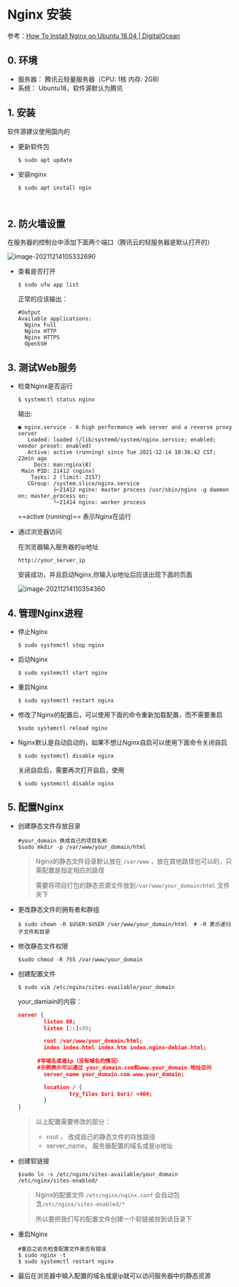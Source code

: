 # Nginx 安装

参考：[How To Install Nginx on Ubuntu 18.04 | DigitalOcean](https://www.digitalocean.com/community/tutorials/how-to-install-nginx-on-ubuntu-18-04)



## 0. 环境

- 服务器： 腾讯云轻量服务器（CPU: 1核 内存: 2GB)
- 系统： Ubuntu18，软件源默认为腾讯



## 1. 安装

软件源建议使用国内的

- 更新软件包

  ```shell
  $ sudo apt update
  ```



- 安装nginx

  ```shell
  $ sudo apt install ngin



## 2. 防火墙设置

在服务器的控制台中添加下面两个端口（腾讯云的轻服务器是默认打开的）

![image-20211214105332690](https://kinvy-images.oss-cn-beijing.aliyuncs.com/Images/image-20211214105332690.png)



- 查看是否打开

  ```shell
  $ sudo ufw app list
  ```

  正常的应该输出：

  ```shell
  #Output
  Available applications:
    Nginx Full
    Nginx HTTP
    Nginx HTTPS
    OpenSSH
  ```



## 3. 测试Web服务

- 检查Nginx是否运行

  ```shell
  $ systemctl status nginx
  ```

  输出:

  ```shell
  ● nginx.service - A high performance web server and a reverse proxy server
     Loaded: loaded (/lib/systemd/system/nginx.service; enabled; vendor preset: enabled)
     Active: active (running) since Tue 2021-12-14 10:36:42 CST; 22min ago
       Docs: man:nginx(8)
   Main PID: 21412 (nginx)
      Tasks: 2 (limit: 2157)
     CGroup: /system.slice/nginx.service
             ├─21412 nginx: master process /usr/sbin/nginx -g daemon on; master_process on;
             └─21414 nginx: worker process
  ```

  ==active (running)== 表示Nginx在运行



* 通过浏览器访问

  在浏览器输入服务器的ip地址

  ```shell
  http://your_server_ip
  ```

  安装成功，并且启动Nginx,你输入ip地址后应该出现下面的页面

  ![image-20211214110354360](https://kinvy-images.oss-cn-beijing.aliyuncs.com/Images/image-20211214110354360.png)

## 4. 管理Nginx进程

- 停止Nginx

  ```shell
  $ sudo systemctl stop nginx
  ```



- 启动Nginx

  ```shell
  $ sudo systemctl start nginx
  ```



- 重启Nginx

  ```shell
  $ sudo systemctl restart nginx
  ```



- 修改了Nginx的配置后，可以使用下面的命令重新加载配置，而不需要重启

  ```shell
  $sudo systemctl reload nginx
  ```



- Nginx默认是自动启动的，如果不想让Nginx自启可以使用下面命令关闭自启

  ```shell
  $ sudo systemctl disable nginx
  ```

  关闭自启后，需要再次打开自启，使用

  ```shell
  $ sudo systemctl disable nginx
  ```

  

## 5. 配置Nginx

- 创建静态文件存放目录

  ```shell
  #your_domain 换成自己的项目名称
  $sudo mkdir -p /var/www/your_domain/html
  ```

  > Nginx的静态文件目录默认放在 `/var/www` ，放在其他路径也可以的，只需配置是指定相应的路径
  >
  > 需要将项目打包的静态资源文件放到`/var/www/your_domain/html` 文件夹下



- 更改静态文件的拥有者和群组

  ```shell
  $ sudo chown -R $USER:$USER /var/www/your_domain/html  # -R 表示递归子文件和目录
  ```



- 修改静态文件权限

  ```shell
  $sudo chmod -R 755 /var/www/your_domain
  ```



- 创建配置文件

  ```shell
  $ sudo vim /etc/nginx/sites-available/your_domain  
  ```

  your_damiain的内容：

  ```json
  server {
          listen 80;
          listen [::]:80;
  
          root /var/www/your_domain/html;
          index index.html index.htm index.nginx-debian.html;
  		
  		#写域名或者ip（没有域名的情况）
  		#示例表示可以通过 your_domain.com和www.your_domain 地址访问
          server_name your_domain.com www.your_domain;
  
          location / {
                  try_files $uri $uri/ =404;
          }
  }
  ```

  > 以上配置需要修改的部分：
  >
  > - root ， 改成自己的静态文件的存放路径
  > - server_name， 服务器配置的域名或是ip地址



- 创建软链接

  ```shell
  $sudo ln -s /etc/nginx/sites-available/your_domain /etc/nginx/sites-enabled/
  ```

  > Nginx的配置文件 `/etc/nginx/nginx.conf` 会自动包含`/etc/nginx/sites-enabled/*` 
  >
  > 所以要把我们写的配置文件创建一个软链接放到该目录下



- 重启Nginx

  ```shell
  #重启之前先检查配置文件是否有错误
  $ sudo nginx -t
  $ sudo systemctl restart nginx
  ```

  

- 最后在浏览器中输入配置的域名或是ip就可以访问服务器中的静态资源









 





















































